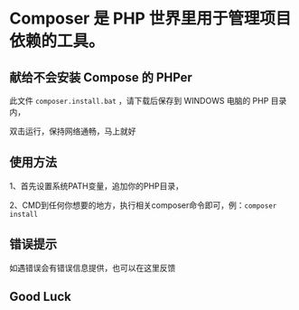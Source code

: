 # Composer 是 PHP 世界里用于管理项目依赖的工具。

## 献给不会安装 Compose 的 PHPer
此文件 `composer.install.bat` ，请下载后保存到 WINDOWS 电脑的 PHP 目录内，

双击运行，保持网络通畅，马上就好

## 使用方法
1、首先设置系统PATH变量，追加你的PHP目录，

2、CMD到任何你想要的地方，执行相关composer命令即可，例：`composer install`

## 错误提示
如遇错误会有错误信息提供，也可以在这里反馈

## Good Luck
